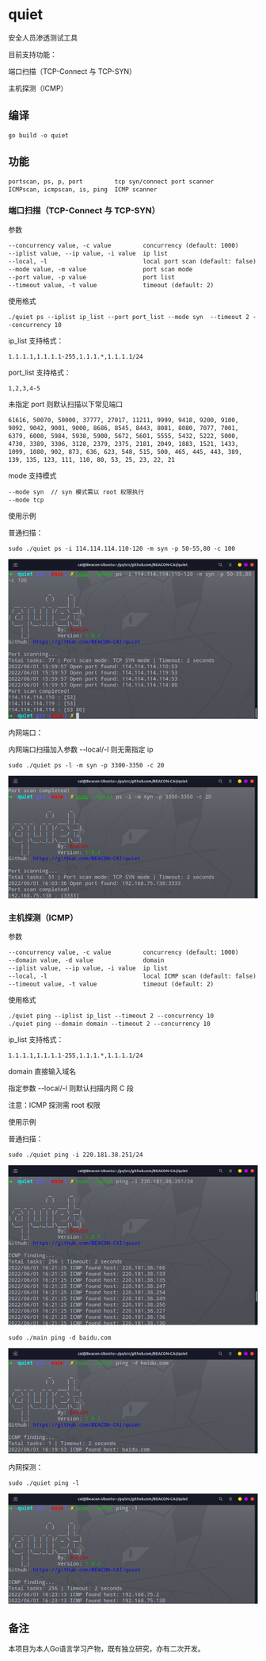 # quiet

安全人员渗透测试工具

目前支持功能：

端口扫描（TCP-Connect 与 TCP-SYN）

主机探测（ICMP）

## 编译

```linux
go build -o quiet
```

## 功能

```
portscan, ps, p, port         tcp syn/connect port scanner
ICMPscan, icmpscan, is, ping  ICMP scanner
```

### 端口扫描（TCP-Connect 与 TCP-SYN）

参数

```
--concurrency value, -c value         concurrency (default: 1000)
--iplist value, --ip value, -i value  ip list
--local, -l                           local port scan (default: false)
--mode value, -m value                port scan mode
--port value, -p value                port list
--timeout value, -t value             timeout (default: 2)
```

使用格式

```
./quiet ps --iplist ip_list --port port_list --mode syn  --timeout 2 --concurrency 10
```

ip_list 支持格式：

```
1.1.1.1,1.1.1.1-255,1.1.1.*,1.1.1.1/24
```

port_list 支持格式：

```
1,2,3,4-5
```

未指定 port 则默认扫描以下常见端口

```
61616, 50070, 50000, 37777, 27017, 11211, 9999, 9418, 9200, 9100, 9092, 9042, 9001, 9000, 8686, 8545, 8443, 8081, 8080, 7077, 7001, 6379, 6000, 5984, 5938, 5900, 5672, 5601, 5555, 5432, 5222, 5000, 4730, 3389, 3306, 3128, 2379, 2375, 2181, 2049, 1883, 1521, 1433, 1099, 1080, 902, 873, 636, 623, 548, 515, 500, 465, 445, 443, 389, 139, 135, 123, 111, 110, 80, 53, 25, 23, 22, 21
```

mode 支持模式

```
--mode syn	// syn 模式需以 root 权限执行
--mode tcp
```

使用示例

普通扫描：

```
sudo ./quiet ps -i 114.114.114.110-120 -m syn -p 50-55,80 -c 100
```

![image-20220601160135806](image/image-20220601160135806.png)

内网端口：

内网端口扫描加入参数 --local/-l 则无需指定 ip 

```
sudo ./quiet ps -l -m syn -p 3300-3350 -c 20
```

![image-20220601160452202](image/image-20220601160452202.png)

### 主机探测（ICMP）

参数

```
--concurrency value, -c value         concurrency (default: 1000)
--domain value, -d value              domain
--iplist value, --ip value, -i value  ip list
--local, -l                           local ICMP scan (default: false)
--timeout value, -t value             timeout (default: 2)
```

使用格式

```
./quiet ping --iplist ip_list --timeout 2 --concurrency 10
./quiet ping --domain domain --timeout 2 --concurrency 10
```

ip_list 支持格式：

```
1.1.1.1,1.1.1.1-255,1.1.1.*,1.1.1.1/24
```

domain 直接输入域名

指定参数 --local/-l 则默认扫描内网 C 段

注意：ICMP 探测需 root 权限

使用示例

普通扫描：

```
sudo ./quiet ping -i 220.181.38.251/24
```

![image-20220601162201553](image/image-20220601162201553.png)

```
sudo ./main ping -d baidu.com
```

![image-20220601162058179](image/image-20220601162058179.png)

内网探测：

```
sudo ./quiet ping -l 
```

![image-20220601162337024](image/image-20220601162337024.png)

## 备注

本项目为本人Go语言学习产物，既有独立研究，亦有二次开发。

